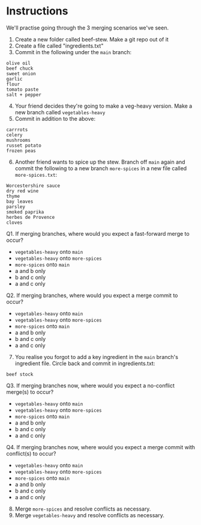 # Instructions

We'll practise going through the 3 merging scenarios we've seen.

1. Create a new folder called beef-stew. Make a git repo out of it
2. Create a file called "ingredients.txt"
3. Commit in the following under the `main` branch:

```
olive oil
beef chuck
sweet onion
garlic
flour
tomato paste
salt + pepper
```

4. Your friend decides they're going to make a veg-heavy version. Make a new branch called `vegetables-heavy`
5. Commit in addition to the above:

```
carrrots
celery
mushrooms
russet potato
frozen peas
```

6. Another friend wants to spice up the stew. Branch off `main` again and commit the following to a new branch `more-spices` in a new file called `more-spices.txt`:
```
Worcestershire sauce
dry red wine
thyme
bay leaves
parsley
smoked paprika
herbes de Provence
cloves
```

Q1. If merging branches, where would you expect a fast-forward merge to occur?

+ `vegetables-heavy` onto `main`
+ `vegetables-heavy` onto `more-spices`
+ `more-spices` onto `main`
+ a and b only
+ b and c only
+ a and c only 

Q2. If merging branches, where would you expect a merge commit to occur?

+ `vegetables-heavy` onto `main`
+  `vegetables-heavy` onto `more-spices` 
+  `more-spices` onto `main`
+  a and b only
+  b and c only
+  a and c only


7. You realise you forgot to add a key ingredient in the `main` branch's ingredient file. Circle back and commit in ingredients.txt:

```
beef stock
```

Q3. If merging branches now, where would you expect a no-conflict merge(s) to occur?

+ `vegetables-heavy` onto `main`
+  `vegetables-heavy` onto `more-spices`
+  `more-spices` onto `main`
+  a and b only
+  b and c only 
+  a and c only

Q4. If merging branches now, where would you expect a merge commit with conflict(s) to occur?

+  `vegetables-heavy` onto `main`
+  `vegetables-heavy` onto `more-spices`
+  `more-spices` onto `main`
+  a and b only
+  b and c only
+  a and c only

8. Merge  `more-spices` and resolve conflicts as necessary.
9. Merge `vegetables-heavy` and resolve conflicts as necessary.
